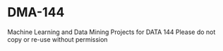 # DMA-144
Machine Learning and Data Mining Projects for DATA 144
Please do not copy or re-use without permission
